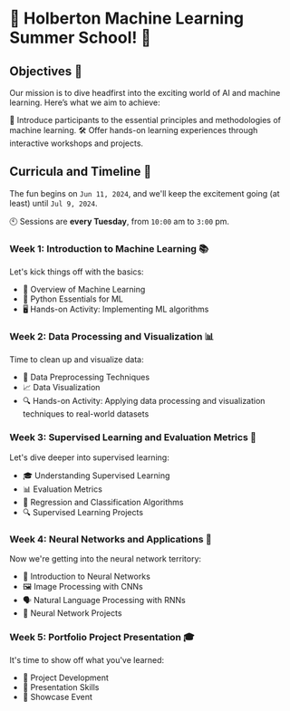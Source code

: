 # 🚀 Holberton Machine Learning Summer School! 🤖

## Objectives 🎯

Our mission is to dive headfirst into the exciting world of AI and machine learning. Here’s what we aim to achieve:

🧠 Introduce participants to the essential principles and methodologies of machine learning.
🛠️ Offer hands-on learning experiences through interactive workshops and projects.

## Curricula and Timeline 📅
The fun begins on `Jun 11, 2024`, and we'll keep the excitement going (at least) until `Jul 9, 2024`.

🕙 Sessions are **every Tuesday**, from `10:00` am to `3:00` pm.

### Week 1: Introduction to Machine Learning 📚

Let's kick things off with the basics:

- 🤔 Overview of Machine Learning
- 🐍 Python Essentials for ML
- 🖥️ Hands-on Activity: Implementing ML algorithms

### Week 2: Data Processing and Visualization 📊
Time to clean up and visualize data:

- 🧹 Data Preprocessing Techniques
- 📈 Data Visualization
- 🔍 Hands-on Activity: Applying data processing and visualization techniques to real-world datasets

### Week 3: Supervised Learning and Evaluation Metrics 📏
Let's dive deeper into supervised learning:

- 🎓 Understanding Supervised Learning
- 📊 Evaluation Metrics
- 🤖 Regression and Classification Algorithms
- 🔍 Supervised Learning Projects

### Week 4: Neural Networks and Applications 🧠
Now we're getting into the neural network territory:

- 🧠 Introduction to Neural Networks
- 🖼️ Image Processing with CNNs
- 🗣️ Natural Language Processing with RNNs
- 🔨 Neural Network Projects

### Week 5: Portfolio Project Presentation 🎓
It's time to show off what you've learned:

- 📝 Project Development
- 🎤 Presentation Skills
- 🌟 Showcase Event